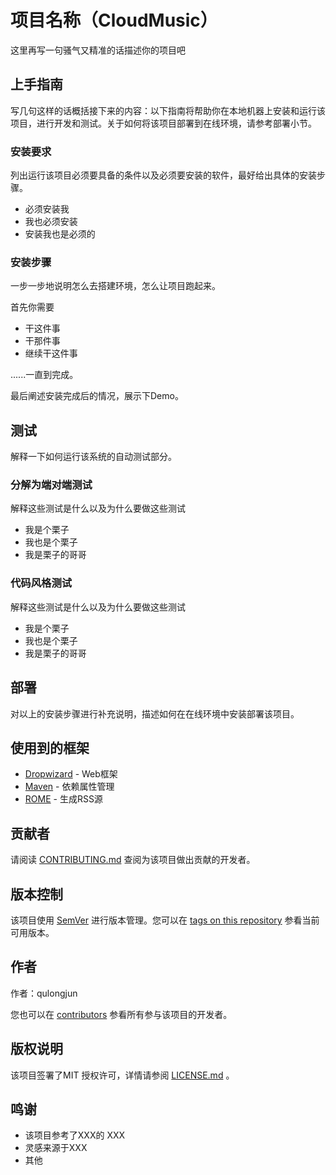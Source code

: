 # 项目名称（CloudMusic）

这里再写一句骚气又精准的话描述你的项目吧

## 上手指南

写几句这样的话概括接下来的内容：以下指南将帮助你在本地机器上安装和运行该项目，进行开发和测试。关于如何将该项目部署到在线环境，请参考部署小节。

### 安装要求

列出运行该项目必须要具备的条件以及必须要安装的软件，最好给出具体的安装步骤。

* 必须安装我
* 我也必须安装
* 安装我也是必须的

### 安装步骤

一步一步地说明怎么去搭建环境，怎么让项目跑起来。

首先你需要

- 干这件事
- 干那件事
- 继续干这件事

......一直到完成。

最后阐述安装完成后的情况，展示下Demo。

## 测试

解释一下如何运行该系统的自动测试部分。

### 分解为端对端测试

解释这些测试是什么以及为什么要做这些测试

- 我是个栗子
- 我也是个栗子
- 我是栗子的哥哥

### 代码风格测试

解释这些测试是什么以及为什么要做这些测试

- 我是个栗子
- 我也是个栗子
- 我是栗子的哥哥

## 部署

对以上的安装步骤进行补充说明，描述如何在在线环境中安装部署该项目。

## 使用到的框架

* [Dropwizard](http://www.dropwizard.io/1.0.2/docs/) -  Web框架
* [Maven](https://maven.apache.org/) - 依赖属性管理
* [ROME](https://rometools.github.io/rome/) - 生成RSS源

## 贡献者

请阅读 [CONTRIBUTING.md](https://gist.github.com/PurpleBooth/b24679402957c63ec426) 查阅为该项目做出贡献的开发者。

## 版本控制

该项目使用 [SemVer](http://semver.org/) 进行版本管理。您可以在 [tags on this repository](https://github.com/your/project/tags) 参看当前可用版本。

## 作者

作者：qulongjun

您也可以在 [contributors](https://github.com/your/project/contributors) 参看所有参与该项目的开发者。

## 版权说明

该项目签署了MIT 授权许可，详情请参阅 [LICENSE.md](LICENSE.md) 。

## 鸣谢

* 该项目参考了XXX的 XXX
* 灵感来源于XXX
* 其他
